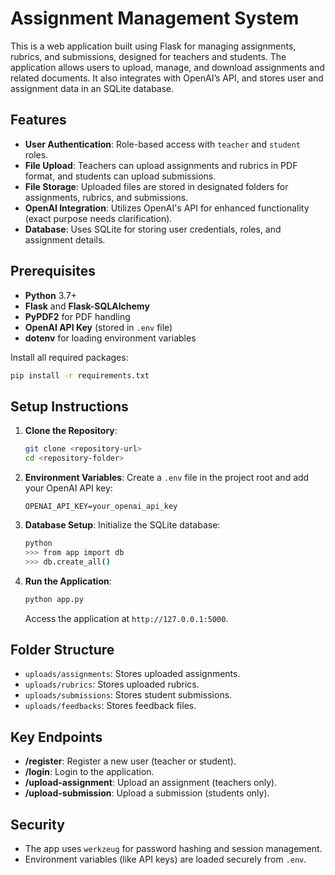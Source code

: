 # Assignment Management System

This is a web application built using Flask for managing assignments, rubrics, and submissions, designed for teachers and students. The application allows users to upload, manage, and download assignments and related documents. It also integrates with OpenAI’s API, and stores user and assignment data in an SQLite database.

## Features

- **User Authentication**: Role-based access with `teacher` and `student` roles.
- **File Upload**: Teachers can upload assignments and rubrics in PDF format, and students can upload submissions.
- **File Storage**: Uploaded files are stored in designated folders for assignments, rubrics, and submissions.
- **OpenAI Integration**: Utilizes OpenAI's API for enhanced functionality (exact purpose needs clarification).
- **Database**: Uses SQLite for storing user credentials, roles, and assignment details.

## Prerequisites

- **Python** 3.7+
- **Flask** and **Flask-SQLAlchemy**
- **PyPDF2** for PDF handling
- **OpenAI API Key** (stored in `.env` file)
- **dotenv** for loading environment variables

Install all required packages:
```bash
pip install -r requirements.txt
```

## Setup Instructions

1. **Clone the Repository**:
   ```bash
   git clone <repository-url>
   cd <repository-folder>
   ```

2. **Environment Variables**:
   Create a `.env` file in the project root and add your OpenAI API key:
   ```
   OPENAI_API_KEY=your_openai_api_key
   ```

3. **Database Setup**:
   Initialize the SQLite database:
   ```bash
   python
   >>> from app import db
   >>> db.create_all()
   ```

4. **Run the Application**:
   ```bash
   python app.py
   ```
   Access the application at `http://127.0.0.1:5000`.

## Folder Structure

- `uploads/assignments`: Stores uploaded assignments.
- `uploads/rubrics`: Stores uploaded rubrics.
- `uploads/submissions`: Stores student submissions.
- `uploads/feedbacks`: Stores feedback files.

## Key Endpoints

- **/register**: Register a new user (teacher or student).
- **/login**: Login to the application.
- **/upload-assignment**: Upload an assignment (teachers only).
- **/upload-submission**: Upload a submission (students only).

## Security

- The app uses `werkzeug` for password hashing and session management.
- Environment variables (like API keys) are loaded securely from `.env`.
